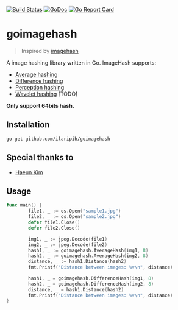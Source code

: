 [![Build Status](https://travis-ci.org/ilaripih/goimagehash.svg?branch=master)](https://travis-ci.org/ilaripih/goimagehash)
[![GoDoc](https://godoc.org/github.com/ilaripih/goimagehash?status.svg)](https://godoc.org/github.com/ilaripih/goimagehash)
[![Go Report Card](https://goreportcard.com/badge/github.com/ilaripih/goimagehash)](https://goreportcard.com/report/github.com/ilaripih/goimagehash)

# goimagehash
> Inspired by [imagehash](https://github.com/JohannesBuchner/imagehash)

A image hashing library written in Go. ImageHash supports:
* [Average hashing](http://www.hackerfactor.com/blog/index.php?/archives/432-Looks-Like-It.html)
* [Difference hashing](http://www.hackerfactor.com/blog/index.php?/archives/529-Kind-of-Like-That.html)
* [Perception hashing](http://www.hackerfactor.com/blog/index.php?/archives/432-Looks-Like-It.html)
* [Wavelet hashing](https://fullstackml.com/wavelet-image-hash-in-python-3504fdd282b5) [TODO]

**Only support 64bits hash.**

## Installation
```
go get github.com/ilaripih/goimagehash
```
## Special thanks to
* [Haeun Kim](https://github.com/haeungun/)

## Usage

``` Go
func main() {
        file1, _ := os.Open("sample1.jpg")
        file2, _ := os.Open("sample2.jpg")
        defer file1.Close()
        defer file2.Close()

        img1, _ := jpeg.Decode(file1)
        img2, _ := jpeg.Decode(file2)
        hash1, _ := goimagehash.AverageHash(img1, 8)
        hash2, _ := goimagehash.AverageHash(img2, 8)
        distance, _ := hash1.Distance(hash2)
        fmt.Printf("Distance between images: %v\n", distance)

        hash1, _ = goimagehash.DifferenceHash(img1, 8)
        hash2, _ = goimagehash.DifferenceHash(img2, 8)
        distance, _ = hash1.Distance(hash2)
        fmt.Printf("Distance between images: %v\n", distance)
}
```
